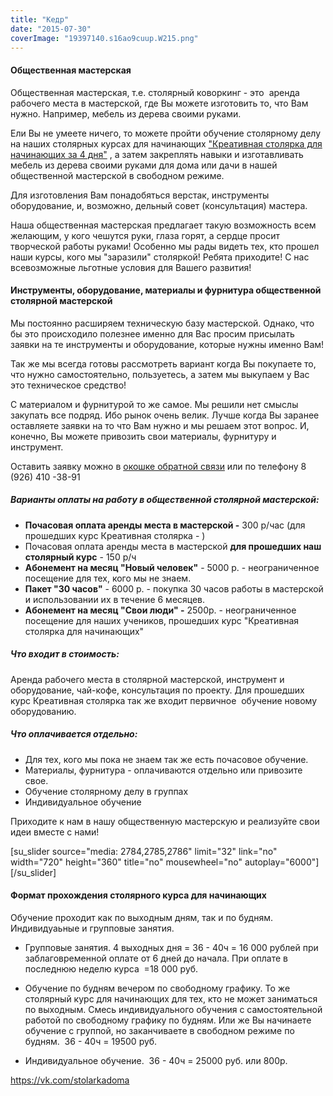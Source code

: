 ```yaml
---
title: "Кедр"
date: "2015-07-30"
coverImage: "19397140.s16ao9cuup.W215.png"
---
```


#### Общественная мастерская

Общественная мастерская, т.е. столярный коворкинг - это  аренда рабочего места в мастерской, где Вы можете изготовить то, что Вам нужно. Например, мебель из дерева своими руками.

Ели Вы не умеете ничего, то можете пройти обучение столярному делу на наших столярных курсах для начинающих ["Креативная столярка для начинающих за 4 дня"](http://kedrosadmaster.ru/stoliarnay_shkola "Подробно о курсе Креативной столярки") , а затем закреплять навыки и изготавливать мебель из дерева своими руками для дома или дачи в нашей общественной мастерской в свободном режиме.

Для изготовления Вам понадобяться верстак, инструменты оборудование, и, возможно, дельный совет (консультация) мастера.

Наша общественная мастерская предлагает такую возможность всем желающим, у кого чешутся руки, глаза горят, а сердце просит творческой работы руками! Особенно мы рады видеть тех, кто прошел наши курсы, кого мы "заразили" столяркой! Ребята приходите! С нас всевозможные льготные условия для Вашего развития!

#### Инструменты, оборудование, материалы и фурнитура общественной столярной мастерской

Мы постоянно расширяем техническую базу мастерской. Однако, что бы это происходило полезнее именно для Вас просим присылать заявки на те инструменты и оборудование, которые нужны именно Вам!

Так же мы всегда готовы рассмотреть вариант когда Вы покупаете то, что нужно самостоятельно, пользуетесь, а затем мы выкупаем у Вас это техническое средство!

С материалом и фурнитурой то же самое. Мы решили нет смыслы закупать все подряд. Ибо рынок очень велик. Лучше когда Вы заранее оставляете заявки на то что Вам нужно и мы решаем этот вопрос. И, конечно, Вы можете привозить свои материалы, фурнитуру и инструмент.

Оставить заявку можно в [окошке обратной связи](http://kedrosadmaster.ru/#feedback) или по телефону 8 (926) 410 -38-91

##### Варианты оплаты на работу в общественной столярной мастерской:

- **Почасовая оплата аренды места в мастерской -** 300 р/час (для прошедших курс Креативная столярка - )
- Почасовая оплата аренды места в мастерской **для прошедших наш столярный курс** - 150 р/ч
- **Абонемент на месяц "Новый человек"** \- 5000 р. - неограниченное посещение для тех, кого мы не знаем.
- **Пакет "30 часов"** - 6000 р. - покупка 30 часов работы в мастерской и использовании их в течение 6 месяцев.
- **Абонемент на месяц "Свои люди" -** 2500р. - неограниченное посещение для наших учеников, прошедших курс "Креативная столярка для начинающих"

##### Что входит в стоимость:

Аренда рабочего места в столярной мастерской, инструмент и оборудование, чай-кофе, консультация по проекту. Для прошедших курс Креативная столярка так же входит первичное  обучение новому оборудованию.

##### Что оплачивается отдельно:

- Для тех, кого мы пока не знаем так же есть почасовое обучение.
- Материалы, фурнитура - оплачиваются отдельно или привозите свое.
- Обучение столярному делу в группах
- Индивидуальное обучение

Приходите к нам в нашу общественную мастерскую и реализуйте свои идеи вместе с нами!

\[su\_slider source="media: 2784,2785,2786" limit="32" link="no" width="720" height="360" title="no" mousewheel="no" autoplay="6000"\]\[/su\_slider\]

#### Формат прохождения столярного курса для начинающих

Обучение проходит как по выходным дням, так и по будням. Индивидуаьные и групповые занятия.

- Групповые занятия. 4 выходных дня = 36 - 40ч = 16 000 рублей при заблаговременной оплате от 6 дней до начала. При оплате в последнюю неделю курса  =18 000 руб.

- Обучение по будням вечером по свободному графику. То же столярный курс для начинающих для тех, кто не может заниматься по выходным. Смесь индивидуального обучения с самостоятельной работой по свободному графику по будням. Или же Вы начинаете обучение с группой, но заканчиваете в свободном режиме по будням.  36 - 40ч = 19500 руб.
- Индивидуальное обучение.  36 - 40ч = 25000 руб. или 800р.

https://vk.com/stolarkadoma

